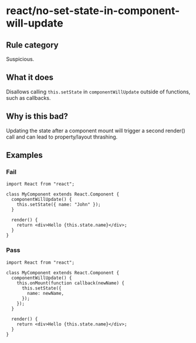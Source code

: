 # react/no-set-state-in-component-will-update

## Rule category

Suspicious.

## What it does

Disallows calling `this.setState` in `componentWillUpdate` outside of functions, such as callbacks.

## Why is this bad?

Updating the state after a component mount will trigger a second render() call and can lead to property/layout thrashing.

## Examples

### Fail

```tsx
import React from "react";

class MyComponent extends React.Component {
  componentWillUpdate() {
    this.setState({ name: "John" });
  }

  render() {
    return <div>Hello {this.state.name}</div>;
  }
}
```

### Pass

```tsx
import React from "react";

class MyComponent extends React.Component {
  componentWillUpdate() {
    this.onMount(function callback(newName) {
      this.setState({
        name: newName,
      });
    });
  }

  render() {
    return <div>Hello {this.state.name}</div>;
  }
}
```
